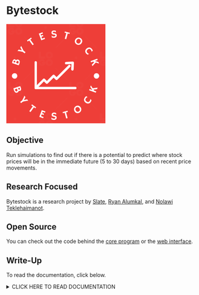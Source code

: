 # Bytestock

![Bytestock logo](https://raw.githubusercontent.com/bytestock/.github/main/profile/pics/bytestock-logo-red.png)

## Objective

Run simulations to find out if there is a potential to predict where stock prices will be in the immediate future (5 to 30 days) based on recent price movements.

## Research Focused

Bytestock is a research project by [Slate](https://github.com/5late), [Ryan Alumkal](https://github.com/ryanalumkal), and [Nolawi Teklehaimanot](https://github.com/nolawiyonas1).

## Open Source

You can check out the code behind the [core program](https://github.com/bytestock/bytestock-core) or the [web interface](https://github.com/bytestock/bytestock-web).

## Write-Up

To read the documentation, click below.

 <details>

<summary>CLICK HERE TO READ DOCUMENTATION</summary>
<br>

## Table of Contents

### Website

- [Bytestock Website](#bytestock-website)
    - [Home](#home)
    - [About](#about)
    - [Live](#live)

#### Code

- [Bytestock](#bytestock)
  - [Objective](#objective)
  - [Research Focused](#research-focused)
  - [Open Source](#open-source)
  - [Write-Up](#write-up)
  - [Table of Contents](#table-of-contents)
    - [Website](#website)
      - [Code](#code)
- [Bytestock Website](#bytestock-website)
  - [Home](#home)
  - [About](#about)
  - [Live](#live)
- [Bytestock Core](#bytestock-core)
  - [``.gitignore``](#gitignore)
  - [``README.md``](#readmemd)
  - [``calc.go``](#calcgo)
    - [Functions:](#functions)
  - [``calculations.py``](#calculationspy)
  - [``data.py``](#datapy)
    - [Functions:](#functions-1)
  - [``go.mod``](#gomod)
  - [``main.py``](#mainpy)
  - [``market-closed-dates.txt``](#market-closed-datestxt)
  - [``misc.py``](#miscpy)
    - [Functions:](#functions-2)
- [Bytestock Web](#bytestock-web)
  - [pages](#pages)
    - [``About.py``](#aboutpy)
    - [``Live.py``](#livepy)
    - [``about.md``](#aboutmd)
    - [``stocks.txt``](#stockstxt)
  - [pics](#pics)
  - [streamlit](#streamlit)
    - [``config.toml``](#configtoml)
    - [``Home.py``](#homepy)
    - [``README.md``](#readmemd-1)

# Bytestock Website

## Home

Allows users to input a stock ticker of choice (Ex: AAPL) that they want to run simulations on to predict where stock prices will be in the immediate future (5 to 30 days) based on recent price movements. 

![Home](https://raw.githubusercontent.com/bytestock/.github/main/profile/pics/Screenshot%202023-04-18%20113341.png)

## About

Provides information about bytestock and legal information regarding data provided by the site. 

![About](https://raw.githubusercontent.com/bytestock/.github/main/profile/pics/Screenshot%202023-04-18%20113009.png)

## Live

Provides live hourly updates on 18 popular tech-focused company stocks. 

![Live Stocks](https://raw.githubusercontent.com/bytestock/.github/main/profile/pics/live-stocks.png)

If the stock has been falling, a red arrow along with red text showing the % the stock has been down for the day will be shown. If the stock has been rising, a green arrow along with green text showing the % the stock has been up for the day will be shown.

The data is cached hourly, meaning, the price information will be updated every hour and the user will not have to wait for the price to be fetched. 


# Bytestock Core

## ``.gitignore``

The gitignore file includes files that should not be pushed to the public github repository. These include but are not limited to files with sensitive information such as API keys and passwords, files that are unreadable such as binaries, and files that do not serve much purpose for others to see such as log files.

## ``README.md``

Provides information about 'Bytestock Core' including its objective.

## ``calc.go``

Calculations for stock simulations and predictions on stock price in the immediate future, written in Go.

### Functions:

```go
func readLines(path string) ([]string, error)
```

```go
func sum(arr []int) float64
```

```go
func average(array []float64) float64 
```

```go
func normalDist(weekly_ratio_average float64, weekly_ratio_standard_deviation float64) float64 
```

```go
func weekly_ratio_calculation(index int, close_data []float64) float64
```

```go
func weekly_ratio_average_calculations(weekly_ratio_values []float64, comparison int) float64
```

```go
func weekly_ratio_standard_deviation_calculation(weekly_ratio_values []float64, comparison int) float64
```

```go
func simulation_and_probability_calculations(index int, close_data []float64, weekly_ratio_average float64, weekly_ratio_standard_deviation float64, period int) (int, int)
```

```go
func main()
```

## ``data.py``

Uses [``yfinance``](https://pypi.org/project/yfinance/) library to get data from "Yahoo! Finance".

### Functions:

```python
def getOCHLData(ticker, days: int) ->list:
```
Parameters: 
- ticker: User requested stock ticker (Ex: AAPL)

- days: Number of days to be considered when fetching data, 1095 days (3 years) by default

Fetches data  including open days, daily open, daily close, daily adjusted close (used for the actual simulations), daily high, daily low values, and returns to ``main.py``.  

```python
def getRealTimeOCHL(ticker, days:int) ->list:
```
<!-- Is this the function for live stocks?-->
Parameters: 
- ticker: 

## ``go.mod``

This is the modules file. It is similar to a requirements.txt file for python and holds the names of all the modules/library needed for the program to run.

## ``main.py``

Main program of bytestock-core. 

Calls ``calculations.py`` and ``data.py`` files. 

Purpose of each function:
```python
def main()->None:
```

The main function of the program, asks user for preferred stock ticker. 

Holds values of various data fetched from ``data.py`` file including open days, daily open, daily close, daily adjusted close (used for the actual simulations), daily high, and daily low values.  

Calls calculation file ``calculations.py`` which runs simulations to find out if there is a potential to predict where stock prices will be in the immediate future (5 to 30 days) based on recent price movements.

## ``market-closed-dates.txt``

Lists all the dates the stock markets are closed to observe U.S. holidays

## ``misc.py``
<!--- Wait for function docstrings-->

### Functions:



```python
def getDateTimefromTicks(self):

This function gets the date from the ticks.
```

```python
def getFancyDateTimefromTicks(self):

This function gets the formatted date from the ticks.
```

```python
def getDayFromDate(self):

This function gets the day from the date.
```

```python
def getMarketCloseDates(self):

This function gets the market closed dates.
```

```python
def isMarketClosed(self):

This function checks if the market is closed.
```

```python
def wasMarketClosedFrom(self):

This function checks if the market was closed from a certain date.
```

```python
def telemetry(self):

This function logs everytime the user queries a stock.
```

# Bytestock Web

## pages

This folder holds files for every single page including about, live_crypto, live_stock, etc.

### ``About.py``

This file opens up the markdown file and writes each line to streamlit. Streamlit automatically creates the formatting for markdown.

### ``Live_Crypto.py``

This file is used to generate a live updating page of cryptocurrencies and their within-the-hour USD exchange rate.

### ``Live_Stock.py``

This file is used to generate a live updating page of select technology sector stocks and their within-the-hour USD price.

### ``about.md``

This file contains the actual about.md, and contains this documentation within it.

### ``stocks.txt``

This file contains a list of a stock tickers which are used by the [Live Stock](#Live_Stock.py) file.

## pics

This is a folder that contains pictures that are used in this documentation. They include the bytestock logo, and pictures of the website.

### ``Home.py``

This is the main file that runs the home page and links the other pages.

### ``README.md``

This is the README file used on github primarily.

</details>
